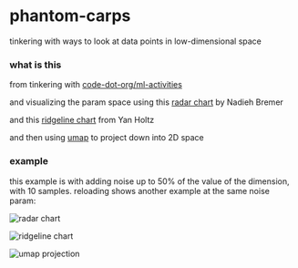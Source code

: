 # phantom-carps
tinkering with ways to look at data points in low-dimensional space


### what is this
from tinkering with [code-dot-org/ml-activities](https://github.com/code-dot-org/ml-activities)

and visualizing the param space using this [radar chart](https://www.visualcinnamon.com/2015/10/different-look-d3-radar-chart.html) by Nadieh Bremer

and this [ridgeline chart](https://www.d3-graph-gallery.com/graph/ridgeline_basic.html) from Yan Holtz

and then using [umap](https://github.com/PAIR-code/umap-js) to project down into 2D space


### example
this example is with adding noise up to 50% of the value of the dimension, with 10 samples.  reloading shows another example at the same noise param:

![radar chart](https://cdn.glitch.com/18e693dc-15fd-4a16-9d3f-8d0bf5455d99%2FScreen%20Shot%202019-10-03%20at%205.09.08%20PM.png?v=1570136960210)

![ridgeline chart](https://cdn.glitch.com/18e693dc-15fd-4a16-9d3f-8d0bf5455d99%2FScreen%20Shot%202019-10-03%20at%205.09.04%20PM.png)

![umap projection](https://cdn.glitch.com/18e693dc-15fd-4a16-9d3f-8d0bf5455d99%2FScreen%20Shot%202019-10-03%20at%205.44.21%20PM.png?v=1570139070834)
